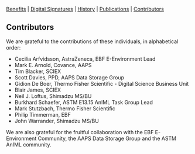 [Benefits](benefits) | [Digital Signatures](signatures)  | [History](history) | [Publications](publications) | [Contributors](contributors) 

## Contributors

We are grateful to the contributions of these individuals, in alphabetical order:

* Cecilia Arfvidsson, AstraZeneca, EBF E-Environment Lead
* Mark E. Arnold, Covance, AAPS
* Tim Blacker, SCIEX
* Scott Davies, PPD, AAPS Data Storage Group
* Gidion De Boer, Thermo Fisher Scientific - Digital Science Business Unit
* Blair James, SCIEX
* Neil J. Loftus, Shimadzu MS/BU
* Burkhard Schaefer, ASTM E13.15 AnIML Task Group Lead
* Mark Stutzbach, Thermo Fisher Scientific
* Philip Timmerman, EBF
* John Warrander, Shimadzu MS/BU

We are also grateful for the fruitful collaboration with the EBF E-Environment Community, the AAPS Data Storage Group and the ASTM AnIML community.